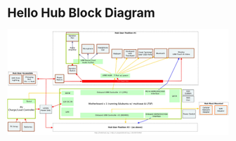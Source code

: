 # Hello Hub Block Diagram
![../images/HelloHubTopLevelBlockMultiSeatv2.jpg](../images/HelloHubTopLevelBlockMultiSeatv2.jpg)


